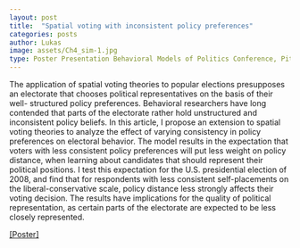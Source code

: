 ```yaml
---
layout: post
title:  "Spatial voting with inconsistent policy preferences"
categories: posts
author: Lukas
image: assets/Ch4_sim-1.jpg
type: Poster Presentation Behavioral Models of Politics Conference, Pittsburgh
---
```


The application of spatial voting theories to popular elections presupposes an electorate that chooses political representatives on the basis of their well- structured policy preferences. Behavioral researchers have long contended that parts of the electorate rather hold unstructured and inconsistent policy beliefs. In this article, I propose an extension to spatial voting theories to analyze the effect of varying consistency in policy preferences on electoral behavior. The model results in the expectation that voters with less consistent policy preferences will put less weight on policy distance, when learning about candidates that should represent their political positions. I test this expectation for the U.S. presidential election of 2008, and find that for respondents with less consistent  self-placements on the liberal-conservative scale, policy distance less strongly affects their voting decision. The results have implications for the quality of political representation, as certain parts of the electorate are expected to be less closely represented.

[[Poster]](/assets/Incon_poster.pdf) 